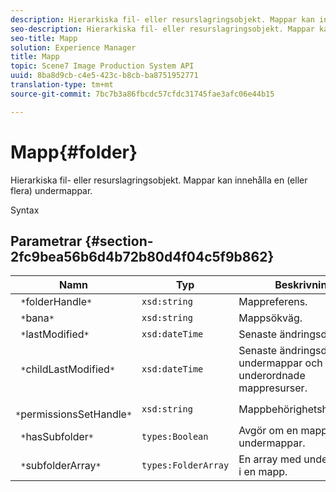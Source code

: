 ```yaml
---
description: Hierarkiska fil- eller resurslagringsobjekt. Mappar kan innehålla en (eller flera) undermappar.
seo-description: Hierarkiska fil- eller resurslagringsobjekt. Mappar kan innehålla en (eller flera) undermappar.
seo-title: Mapp
solution: Experience Manager
title: Mapp
topic: Scene7 Image Production System API
uuid: 8ba8d9cb-c4e5-423c-b8cb-ba8751952771
translation-type: tm+mt
source-git-commit: 7bc7b3a86fbcdc57cfdc31745fae3afc06e44b15

---
```



# Mapp{#folder}

Hierarkiska fil- eller resurslagringsobjekt. Mappar kan innehålla en (eller flera) undermappar.

Syntax

## Parametrar {#section-2fc9bea56b6d4b72b80d4f04c5f9b862}

| Namn | Typ | Beskrivning |
|---|---|---|
| ` *`folderHandle`*` | `xsd:string` | Mappreferens. |
| ` *`bana`*` | `xsd:string` | Mappsökväg. |
| ` *`lastModified`*` | `xsd:dateTime` | Senaste ändringsdatum. |
| ` *`childLastModified`*` | `xsd:dateTime` | Senaste ändringsdatum för undermappar och underordnade mappresurser. |
| ` *`permissionsSetHandle`*` | `xsd:string` | Mappbehörighetshantering. |
| ` *`hasSubfolder`*` | `types:Boolean` | Avgör om en mapp har undermappar. |
| ` *`subfolderArray`*` | `types:FolderArray` | En array med undermappar i en mapp. |

